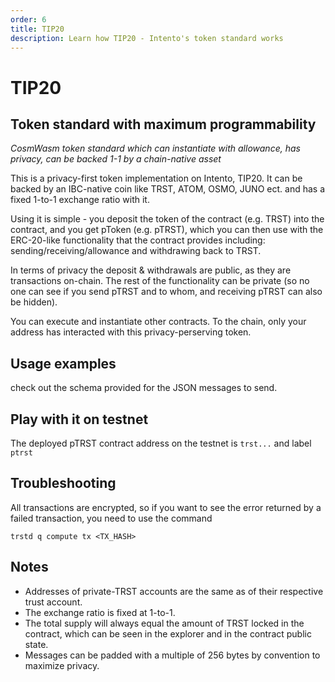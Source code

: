 ```yaml
---
order: 6
title: TIP20
description: Learn how TIP20 - Intento's token standard works
---
```


# TIP20

## Token standard with maximum programmability
*CosmWasm token standard which can instantiate with allowance, has privacy, can be backed 1-1 by a chain-native asset*

This is a privacy-first token implementation on Intento, TIP20. It can be backed by
an IBC-native coin like TRST, ATOM, OSMO, JUNO ect. and has a fixed 1-to-1 exchange ratio
with it.

Using it is simple - you deposit the token of the contract (e.g. TRST) into the contract, and you get pToken
(e.g. pTRST), which you can then use with the ERC-20-like functionality that
the contract provides including: sending/receiving/allowance and withdrawing
back to TRST.

In terms of privacy the deposit & withdrawals are public, as they are
transactions on-chain. The rest of the functionality can be private (so no one can
see if you send pTRST and to whom, and receiving pTRST can also be hidden).

You can execute and instantiate other contracts. To the chain, only your address has interacted with this privacy-perserving token.

## Usage examples

check out the schema provided for the JSON messages to send.

## Play with it on testnet

The deployed pTRST contract address on the testnet is
`trst...` and label `ptrst`

## Troubleshooting

All transactions are encrypted, so if you want to see the error returned by a
failed transaction, you need to use the command

```
trstd q compute tx <TX_HASH>
```

## Notes

* Addresses of private-TRST accounts are the same as of their respective trust
  account.
* The exchange ratio is fixed at 1-to-1.
* The total supply will always equal the amount of
  TRST locked in the contract, which can be seen in the explorer and in the contract public state.
* Messages can be padded with a multiple of 256 bytes by convention to maximize
  privacy.

